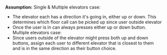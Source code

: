 **Assumption:** 
Single & Multiple elevators case:
- The elevator each has a direction it's going in, either up or down. This determines which floor call can be picked up since user outside elevator
- Once the user is in
can always presses either up or down button.
Multiple elevators case:
- Since users outside of the elevator might press both up and down buttons, assign each user to different elevator that is closest to them and is in
the same direction as their button choice.
